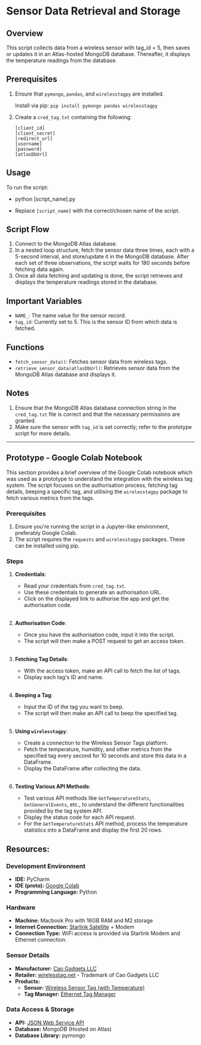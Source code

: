 # Sensor Data Retrieval and Storage

## Overview

This script collects data from a wireless sensor with tag_id = 5, then saves or updates it in an Atlas-hosted MongoDB database. Thereafter, it displays the temperature readings from the database.

## Prerequisites

1. Ensure that `pymongo`, `pandas`, and `wirelesstagpy` are installed.
   
   Install via pip: `pip install pymongo pandas wirelesstagpy`

2. Create a `cred_tag.txt` containing the following:

    `[client_id]`  
    `[client_secret]`  
    `[redirect_url]`  
    `[username]`  
    `[password]`  
    `[atlasDbUrl]`  

## Usage

To run the script:

- python [script_name].py

- Replace `[script_name]` with the correct/chosen name of the script.

## Script Flow

1. Connect to the MongoDB Atlas database.
2. In a nested loop structure, fetch the sensor data three times, each with a 5-second interval, and store/update it in the MongoDB database. After each set of three observations, the script waits for 180 seconds before fetching data again.
3. Once all data fetching and updating is done, the script retrieves and displays the temperature readings stored in the database.

## Important Variables

- `NAME_`: The name value for the sensor record.
- `tag_id`: Currently set to 5. This is the sensor ID from which data is fetched.

## Functions

- `fetch_sensor_data()`: Fetches sensor data from wireless tags.
- `retrieve_sensor_data(atlasDbUrl)`: Retrieves sensor data from the MongoDB Atlas database and displays it.

## Notes

1. Ensure that the MongoDB Atlas database connection string in the `cred_tag.txt` file is correct and that the necessary permissions are granted.
2. Make sure the sensor with `tag_id` is set correctly; refer to the prototype script for more details.

---

## Prototype - Google Colab Notebook

This section provides a brief overview of the Google Colab notebook which was used as a prototype to understand the integration with the wireless tag system. The script focuses on the authorisation process, fetching tag details, beeping a specific tag, and utilising the `wirelesstagpy` package to fetch various metrics from the tags.

### Prerequisites

1. Ensure you're running the script in a Jupyter-like environment, preferably Google Colab.
2. The script requires the `requests` and `wirelesstagpy` packages. These can be installed using pip.

### Steps

1. **Credentials**:
   - Read your credentials from `cred_tag.txt`.
   - Use these credentials to generate an authorisation URL.
   - Click on the displayed link to authorise the app and get the authorisation code.   
    <br>
    
2. **Authorisation Code**:
   - Once you have the authorisation code, input it into the script.
   - The script will then make a POST request to get an access token.
    <br><br>

1. **Fetching Tag Details**:
   - With the access token, make an API call to fetch the list of tags.
   - Display each tag's ID and name.
    <br> <br>

2. **Beeping a Tag**:
   - Input the ID of the tag you want to beep.
   - The script will then make an API call to beep the specified tag.
    <br><br>

3. **Using `wirelesstagpy`**:
   - Create a connection to the Wireless Sensor Tags platform.
   - Fetch the temperature, humidity, and other metrics from the specified tag every second for 10 seconds and store this data in a DataFrame.
   - Display the DataFrame after collecting the data.
    <br><br>

4. **Testing Various API Methods**:
   - Test various API methods like `GetTemperatureStats`, `GetGeneralEvents`, etc., to understand the different functionalities provided by the tag system API.
   - Display the status code for each API request.
   - For the `GetTemperatureStats` API method, process the temperature statistics into a DataFrame and display the first 20 rows.

## Resources:
### Development Environment
- **IDE:** PyCharm
- **IDE (proto):** [Google Colab](https://colab.research.google.com/)
- **Programming Language:** Python

### Hardware
- **Machine:** Macbook Pro with 16GB RAM and M2 storage
- **Internet Connection:** [Starlink Satellite](https://www.starlink.com/) + Modem
- **Connection Type:** WiFi access is provided via Starlink Modem and Ethernet connection.

### Sensor Details
- **Manufacturer:** [Cao Gadgets LLC](https://fccid.io/ZGW05)
- **Retailer:** [wirelesstag.net](https://store.wirelesstag.net/) - Trademark of Cao Gadgets LLC
- **Products:**
  - **Sensor:** [Wireless Sensor Tag (with Temperature)](https://store.wirelesstag.net/en-au/products/wireless-tag)
  - **Tag Manager:** [Ethernet Tag Manager](https://store.wirelesstag.net/en-au/products/ethernet-tag-manager)

### Data Access & Storage
- **API:** [JSON Web Service API](https://wirelesstag.net/apidoc.html)
- **Database:** MongoDB (Hosted on Atlas)
- **Database Library:** pymongo

